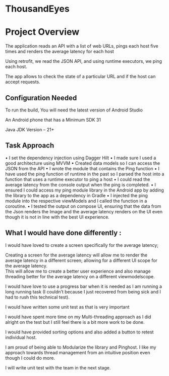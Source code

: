 # ThousandEyes 


# Project Overview
The application reads an API with a list of web URLs, pings each host five times and renders the average latency for each host

Using retrofit, we read the JSON API, and using runtime executors, we ping each host.

The app allows to check the state of a particular URL and if the host can accept requests. 


## Configuration Needed

To run the build,
You will need the latest version of Android Studio

An Android phone that has a Minimum SDK  31

Java JDK Version – 21+ 




## Task Approach

•	I set the dependency injection using Dagger Hilt
•	I made sure I used a good architecture using MVVM
•	Created data models so I can access the JSON from the API
•	I wrote the module that contains the Ping function
•	I have used the ping function of runtime in the past so I parsed the host into a function that uses a runtime executor to ping a host
•	I could read the average latency from the console output when the ping is completed.
•	 I ensured I could access my ping module library in the Android app by adding the library to the app as a dependency in Gradle
•	I injected the ping module into the respective viewModels and I called the function in a coroutine.
•	I tested the output on compose UI, ensuring that the data from the Json renders the Image and the average latency renders on the UI even though it is not in line with the best UI experience. 




## What I would have done differently :

I would have loved to create a screen specifically for the average latency;

Creating a screen for the average latency will allow me to render the average latency in a different screen;
allowing for a different UI scope for the average latency.  
This will allow me to create a better user experience and also manage threading better for the average latency on a different viewmodelscope.


I would have love to use a progress bar when it is needed as I am running a long running task 
(I couldn’t because I just recovered from being sick and I had to rush this technical test).

I would have written some unit test as that is very important


I would have spent more time on my Multi-threading approach as I did alright on the test but I still feel there is a bit more work to be done.


I would have provided sorting options and also added a button to retest individual host.


I am proud of being able to Modularize the library and Pinghost. 
I like my approach towards thread management from an intuitive position even though I could do more.

I will write unit test with the team in the next stage. 






